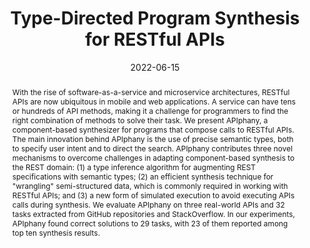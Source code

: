 ---
# Documentation: https://sourcethemes.com/academic/docs/managing-content/

title: "Type-Directed Program Synthesis for RESTful APIs"
authors: [Zheng Guo, David Cao, Davin Tjong, Jean Yang, Cole Schlesinger, Nadia Polikarpova]
date: 2022-06-15
doi: "10.1145/3519939.3523450"

# Schedule page publish date (NOT publication's date).
publishDate: 2022-05-23

# Publication type.
# Legend: 0 = Uncategorized; 1 = Conference paper; 2 = Journal article;
# 3 = Preprint / Working Paper; 4 = Report; 5 = Book; 6 = Book section;
# 7 = Thesis; 8 = Patent
publication_types: ["1"]

# Publication name and optional abbreviated publication name.
publication: "_the 43rd ACM SIGPLAN Conference on Programming Language Design and Implementation_"
publication_short: "PLDI 2022"

abstract: "With the rise of software-as-a-service and microservice architectures, RESTful APIs are now ubiquitous in mobile and web applications. A service can have tens or hundreds of API methods, making it a challenge for programmers to find the right combination of methods to solve their task.
We present APIphany, a component-based synthesizer for programs that compose calls to RESTful APIs. The main innovation behind APIphany is the use of precise semantic types, both to specify user intent and to direct the search. APIphany contributes three novel mechanisms to overcome challenges in adapting component-based synthesis to the REST domain: (1) a type inference algorithm for augmenting REST specifications with semantic types; (2) an efficient synthesis technique for \"wrangling\" semi-structured data, which is commonly required in working with RESTful APIs; and (3) a new form of simulated execution to avoid executing APIs calls during synthesis. We evaluate APIphany on three real-world APIs and 32 tasks extracted from GitHub repositories and StackOverflow. In our experiments, APIphany found correct solutions to 29 tasks, with 23 of them reported among top ten synthesis results."

# Summary. An optional shortened abstract.
summary: ""

tags: []
categories: []
featured: true

# Custom links (optional).
#   Uncomment and edit lines below to show custom links.
links:
- name: PDF
  url: apiphany_paper.pdf
  icon_pack: far
  icon: file-pdf
- name: EXTENDED
  url: apiphany_extended.pdf
  icon_pack: far
  icon: file-pdf
- name: CODE
  url: https://github.com/aaronguo1996/rest_api_synthesis
  icon_pack: fas
  icon: code-branch


# Featured image
# To use, add an image named `featured.jpg/png` to your page's folder. 
# Focal points: Smart, Center, TopLeft, Top, TopRight, Left, Right, BottomLeft, Bottom, BottomRight.
image:
  caption: ""
  focal_point: ""
  preview_only: false

# Associated Projects (optional).
#   Associate this publication with one or more of your projects.
#   Simply enter your project's folder or file name without extension.
#   E.g. `internal-project` references `content/project/internal-project/index.md`.
#   Otherwise, set `projects: []`.
projects: [apiphany]

# Slides (optional).
#   Associate this publication with Markdown slides.
#   Simply enter your slide deck's filename without extension.
#   E.g. `slides: "example"` references `content/slides/example/index.md`.
#   Otherwise, set `slides: ""`.
slides: ""
---